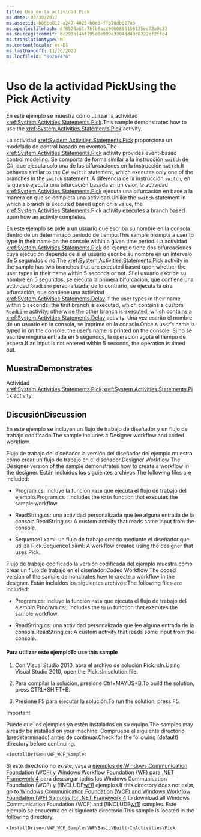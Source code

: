 ```yaml
---
title: Uso de la actividad Pick
ms.date: 03/30/2017
ms.assetid: b89be812-a247-4025-b0e3-ffb20db027a6
ms.openlocfilehash: df8570a61c7bfbfacc00b0896156135ecf2a0c32
ms.sourcegitcommit: bc293b14af795e0e999e3304dd40c0222cf2ffe4
ms.translationtype: MT
ms.contentlocale: es-ES
ms.lasthandoff: 11/26/2020
ms.locfileid: "96267476"
---
```

# <a name="using-the-pick-activity"></a><span data-ttu-id="09e89-102">Uso de la actividad Pick</span><span class="sxs-lookup"><span data-stu-id="09e89-102">Using the Pick Activity</span></span>

<span data-ttu-id="09e89-103">En este ejemplo se muestra cómo utilizar la actividad <xref:System.Activities.Statements.Pick>.</span><span class="sxs-lookup"><span data-stu-id="09e89-103">This sample demonstrates how to use the <xref:System.Activities.Statements.Pick> activity.</span></span>

 <span data-ttu-id="09e89-104">La actividad <xref:System.Activities.Statements.Pick> proporciona un modelado de control basado en eventos.</span><span class="sxs-lookup"><span data-stu-id="09e89-104">The <xref:System.Activities.Statements.Pick> activity provides event-based control modeling.</span></span> <span data-ttu-id="09e89-105">Se comporta de forma similar a la instrucción `switch` de C#, que ejecuta solo una de las bifurcaciones en la instrucción `switch`.</span><span class="sxs-lookup"><span data-stu-id="09e89-105">It behaves similar to the C# `switch` statement, which executes only one of the branches in the `switch` statement.</span></span> <span data-ttu-id="09e89-106">A diferencia de la instrucción `switch`, en la que se ejecuta una bifurcación basada en un valor, la actividad <xref:System.Activities.Statements.Pick> ejecuta una bifurcación en base a la manera en que se completa una actividad.</span><span class="sxs-lookup"><span data-stu-id="09e89-106">Unlike the `switch` statement in which a branch is executed based upon on a value, the <xref:System.Activities.Statements.Pick> activity executes a branch based upon how an activity completes.</span></span>

 <span data-ttu-id="09e89-107">En este ejemplo se pide a un usuario que escriba su nombre en la consola dentro de un determinado período de tiempo.</span><span class="sxs-lookup"><span data-stu-id="09e89-107">This sample prompts a user to type in their name on the console within a given time period.</span></span> <span data-ttu-id="09e89-108">La actividad <xref:System.Activities.Statements.Pick> del ejemplo tiene dos bifurcaciones cuya ejecución depende de si el usuario escribe su nombre en un intervalo de 5 segundos o no.</span><span class="sxs-lookup"><span data-stu-id="09e89-108">The <xref:System.Activities.Statements.Pick> activity in the sample has two branches that are executed based upon whether the user types in their name within 5 seconds or not.</span></span> <span data-ttu-id="09e89-109">Si el usuario escribe su nombre en 5 segundos, se ejecuta la primera bifurcación, que contiene una actividad `ReadLine` personalizada; de lo contrario, se ejecuta la otra bifurcación, que contiene una actividad <xref:System.Activities.Statements.Delay>.</span><span class="sxs-lookup"><span data-stu-id="09e89-109">If the user types in their name within 5 seconds, the first branch is executed, which contains a custom `ReadLine` activity; otherwise the other branch is executed, which contains a <xref:System.Activities.Statements.Delay> activity.</span></span> <span data-ttu-id="09e89-110">Una vez escrito el nombre de un usuario en la consola, se imprime en la consola.</span><span class="sxs-lookup"><span data-stu-id="09e89-110">Once a user’s name is typed in on the console, the user’s name is printed on the console.</span></span> <span data-ttu-id="09e89-111">Si no se escribe ninguna entrada en 5 segundos, la operación agota el tiempo de espera.</span><span class="sxs-lookup"><span data-stu-id="09e89-111">If an input is not entered within 5 seconds, the operation is timed out.</span></span>

## <a name="demonstrates"></a><span data-ttu-id="09e89-112">Muestra</span><span class="sxs-lookup"><span data-stu-id="09e89-112">Demonstrates</span></span>

 <span data-ttu-id="09e89-113">Actividad <xref:System.Activities.Statements.Pick>.</span><span class="sxs-lookup"><span data-stu-id="09e89-113"><xref:System.Activities.Statements.Pick> activity.</span></span>

## <a name="discussion"></a><span data-ttu-id="09e89-114">Discusión</span><span class="sxs-lookup"><span data-stu-id="09e89-114">Discussion</span></span>

 <span data-ttu-id="09e89-115">En este ejemplo se incluyen un flujo de trabajo de diseñador y un flujo de trabajo codificado.</span><span class="sxs-lookup"><span data-stu-id="09e89-115">The sample includes a Designer workflow and coded workflow.</span></span>

 <span data-ttu-id="09e89-116">Flujo de trabajo del diseñador la versión del diseñador del ejemplo muestra cómo crear un flujo de trabajo en el diseñador.</span><span class="sxs-lookup"><span data-stu-id="09e89-116">Designer Workflow The Designer version of the sample demonstrates how to create a workflow in the designer.</span></span> <span data-ttu-id="09e89-117">Están incluidos los siguientes archivos:</span><span class="sxs-lookup"><span data-stu-id="09e89-117">The following files are included:</span></span>

- <span data-ttu-id="09e89-118">Program.cs: incluye la función `Main` que ejecuta el flujo de trabajo del ejemplo.</span><span class="sxs-lookup"><span data-stu-id="09e89-118">Program.cs : Includes the `Main` function that executes the sample workflow.</span></span>

- <span data-ttu-id="09e89-119">ReadString.cs: una actividad personalizada que lee alguna entrada de la consola.</span><span class="sxs-lookup"><span data-stu-id="09e89-119">ReadString.cs: A custom activity that reads some input from the console.</span></span>

- <span data-ttu-id="09e89-120">Sequence1.xaml: un flujo de trabajo creado mediante el diseñador que utiliza Pick.</span><span class="sxs-lookup"><span data-stu-id="09e89-120">Sequence1.xaml: A workflow created using the designer that uses Pick.</span></span>

 <span data-ttu-id="09e89-121">Flujo de trabajo codificado la versión codificada del ejemplo muestra cómo crear un flujo de trabajo en el diseñador.</span><span class="sxs-lookup"><span data-stu-id="09e89-121">Coded Workflow The coded version of the sample demonstrates how to create a workflow in the designer.</span></span> <span data-ttu-id="09e89-122">Están incluidos los siguientes archivos:</span><span class="sxs-lookup"><span data-stu-id="09e89-122">The following files are included:</span></span>

- <span data-ttu-id="09e89-123">Program.cs: incluye la función `Main` que ejecuta el flujo de trabajo del ejemplo.</span><span class="sxs-lookup"><span data-stu-id="09e89-123">Program.cs : Includes the `Main` function that executes the sample workflow.</span></span>

- <span data-ttu-id="09e89-124">ReadString.cs: una actividad personalizada que lee alguna entrada de la consola.</span><span class="sxs-lookup"><span data-stu-id="09e89-124">ReadString.cs: A custom activity that reads some input from the console.</span></span>

#### <a name="to-use-this-sample"></a><span data-ttu-id="09e89-125">Para utilizar este ejemplo</span><span class="sxs-lookup"><span data-stu-id="09e89-125">To use this sample</span></span>

1. <span data-ttu-id="09e89-126">Con Visual Studio 2010, abra el archivo de solución Pick. sln.</span><span class="sxs-lookup"><span data-stu-id="09e89-126">Using Visual Studio 2010, open the Pick.sln solution file.</span></span>

2. <span data-ttu-id="09e89-127">Para compilar la solución, presione Ctrl+MAYÚS+B.</span><span class="sxs-lookup"><span data-stu-id="09e89-127">To build the solution, press CTRL+SHIFT+B.</span></span>

3. <span data-ttu-id="09e89-128">Presione F5 para ejecutar la solución.</span><span class="sxs-lookup"><span data-stu-id="09e89-128">To run the solution, press F5.</span></span>

> [!IMPORTANT]
> <span data-ttu-id="09e89-129">Puede que los ejemplos ya estén instalados en su equipo.</span><span class="sxs-lookup"><span data-stu-id="09e89-129">The samples may already be installed on your machine.</span></span> <span data-ttu-id="09e89-130">Compruebe el siguiente directorio (predeterminado) antes de continuar.</span><span class="sxs-lookup"><span data-stu-id="09e89-130">Check for the following (default) directory before continuing.</span></span>  
>
> `<InstallDrive>:\WF_WCF_Samples`  
>
> <span data-ttu-id="09e89-131">Si este directorio no existe, vaya a [ejemplos de Windows Communication Foundation (WCF) y Windows Workflow Foundation (WF) para .NET Framework 4](https://www.microsoft.com/download/details.aspx?id=21459) para descargar todos los Windows Communication Foundation (WCF) y [!INCLUDE[wf1](../../../../includes/wf1-md.md)] ejemplos.</span><span class="sxs-lookup"><span data-stu-id="09e89-131">If this directory does not exist, go to [Windows Communication Foundation (WCF) and Windows Workflow Foundation (WF) Samples for .NET Framework 4](https://www.microsoft.com/download/details.aspx?id=21459) to download all Windows Communication Foundation (WCF) and [!INCLUDE[wf1](../../../../includes/wf1-md.md)] samples.</span></span> <span data-ttu-id="09e89-132">Este ejemplo se encuentra en el siguiente directorio.</span><span class="sxs-lookup"><span data-stu-id="09e89-132">This sample is located in the following directory.</span></span>  
>
> `<InstallDrive>:\WF_WCF_Samples\WF\Basic\Built-InActivities\Pick`
